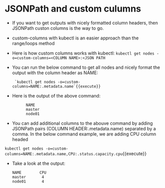 # JSONPath and custom culumns

- If you want to get outputs with nicely formatted column headers, then JSONPath custon columns is the way to go.
-  custom-columns with kubectl is an easier approach than the range/loops method
-  Here is how custom columns works with kubectl:
       `kubectl get nodes -o=custom-columns=<COLUMN NAME>:<JSON PATH`
          
- You can run the below command to get all nodes and nicely format the output with the column header as NAME:
  
       `kubectl get nodes -o=custom-columns=NAME:.metadata.name`{{execute}} 

- Here is the output of the above command:
    ```   
          NAME   
          master  
          node01   
    ```

- You can add additional columns to the abouve command by adding JSONPath pairs (COLUMN HEADER:.metadata.name) separated by a comma. In the below command example, we are adding CPU column headed
     
`kubectl get nodes -o=custom-columns=NAME:.metadata.name,CPU:.status.capacity.cpu`{{execute}}

  -  Take a look at the  output:

        ```
        NAME        CPU
        master       4
        node01       4       
        ```

